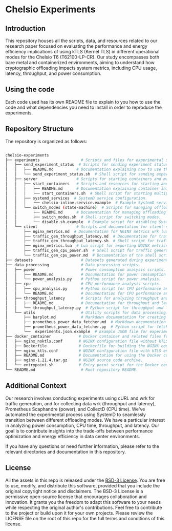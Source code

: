 # Chelsio Experiments

## Introduction

This repository houses all the scripts, data, and resources related to our research paper focused on evaluating the performance and energy efficiency implications of using kTLS (Kernel TLS) in different operational modes for the Chelsio T6 (T62100-LP-CR). Our study encompasses both bare metal and containerized environments, aiming to understand how cryptographic offloading impacts system metrics, including CPU usage, latency, throughput, and power consumption.

## Using the code

Each code used has its own README file to explain to you how to use the code and what dependencies you need to install in order to reproduce the experiments.

## Repository Structure

The repository is organized as follows:

```bash

chelsio-experiments
├── experiments                  # Scripts and files for experimental setups.
│   ├── send_experiment_status  # Scripts for sending experiment status to Telegram and Discord.
│   │   ├── README.md          # Documentation explaining how to use these scripts.
│   │   └── send_experiment_status.sh  # Shell script for sending experiment status.
│   ├── server                 # Scripts for starting containers and managing server-side experiments.
│   │   ├── start_containers   # Scripts and resources for starting and orchestrating multiple containers.
│   │   │   ├── README.md      # Documentation explaining container initialization.
│   │   │   └── start_containers.sh  # Shell script for starting multiple containers.
│   │   ├── systemd_services  # SystemD service configuration.
│   │   │   └── chelsio-inline.service.example  # Example SystemD service file.
│   │   └── switch_modes (state-machine)  # Scripts for managing offloading mode, creating a state-machine.
│   │       ├── README.md      # Documentation for managing offloading modes.
│   │       ├── switch_modes.sh  # Shell script for switching modes.
│   │       └── disable.sh.example  # Example script for disabling SystemD services.
│   └── client                 # Scripts and documentation for client-side experiments.
│       ├── nginx_metrics.md  # Documentation for NGINX metrics wrk lua script.
│       ├── traffic_gen_throughput_latency.md  # Documentation for traffic generation to get throughput and latency.
│       ├── traffic_gen_throughput_latency.sh  # Shell script for traffic generation to get throughput and latency.
│       ├── nginx_metrics.lua  # Lua script for exporting NGINX metrics using the wrk tool.
│       ├── traffic_gen_cpu_power.sh  # Shell script for traffic generation for collecting CPU and power metrics.
│       └── traffic_gen_cpu_power.md  # Documentation of the shell script for traffic generation for collecting CPU and power metrics.
├── datasets                     # Datasets generated during experiments.
├── data_processing              # Data processing scripts.
│   ├── power                    # Power consumption analysis scripts.
│   │   ├── README.md            # Documentation for power consumption analysis.
│   │   └── power_analysis.py    # Python script for power analysis.
│   ├── cpu                      # CPU performance analysis scripts.
│   │   ├── cpu_analysis.py      # Python script for CPU performance analysis.
│   │   └── README.md            # Documentation for CPU performance analysis.
│   ├── throughput_latency       # Scripts for analyzing throughput and latency data.
│   │   ├── README.md            # Documentation for throughput and latency analysis.
│   │   └── throughput_latency.py  # Python script for throughput and latency analysis.
│   └── utils                    # Utility scripts for data processing.
│       ├── barplot.md           # Markdown documentation for creating barplots.
│       ├── prometheus_power_data_fetcher.md  # Markdown documentation for fetching data from Prometheus.
│       ├── prometheus_power_data_fetcher.py  # Python script for fetching data from Prometheus.
│       └──  experiments.json.example  # Example JSON file for experiments.
├── docker_container            # Docker container and related files for NGINX with kTLS enabled.
│   ├── nginx_noktls.conf       # NGINX configuration file without kTLS.
│   ├── Dockerfile              # Dockerfile for building the NGINX container.
│   ├── nginx_ktls.conf         # NGINX configuration file with kTLS enabled.
│   ├── README.md               # Documentation for using the Docker container.
│   ├── nginx-1.21.4.tar.gz     # NGINX source code archive.
│   └── entrypoint.sh           # Entry point script for the Docker container.
└── README.md                    # Root repository README.

```

## Additional Context

Our research involves conducting experiments using cURL and wrk for traffic generation, and for collecting data wrk (throughput and latency), Prometheus Scaphandre (power), and CollectD (CPU time). We've automated the experimental process using SystemD to seamlessly transition between different offloading modes. We have a particular interest in analyzing power consumption, CPU time, throughput, and latency. Our goal is to contribute insights into the trade-offs between performance optimization and energy efficiency in data center environments.

If you have any questions or need further information, please refer to the relevant directories and documentation in this repository.

## License

All the assets in this repo is released under the [BSD-3 License](https://opensource.org/license/bsd-3-clause/). You are free to use, modify, and distribute this software, provided that you include the original copyright notice and disclaimers. The BSD-3 License is a permissive open-source license that encourages collaboration and innovation. It grants you the freedom to adapt this software to your needs while respecting the original author's contributions. Feel free to contribute to the project or build upon it for your own projects. Please review the LICENSE file on the root of this repo for the full terms and conditions of this license.


